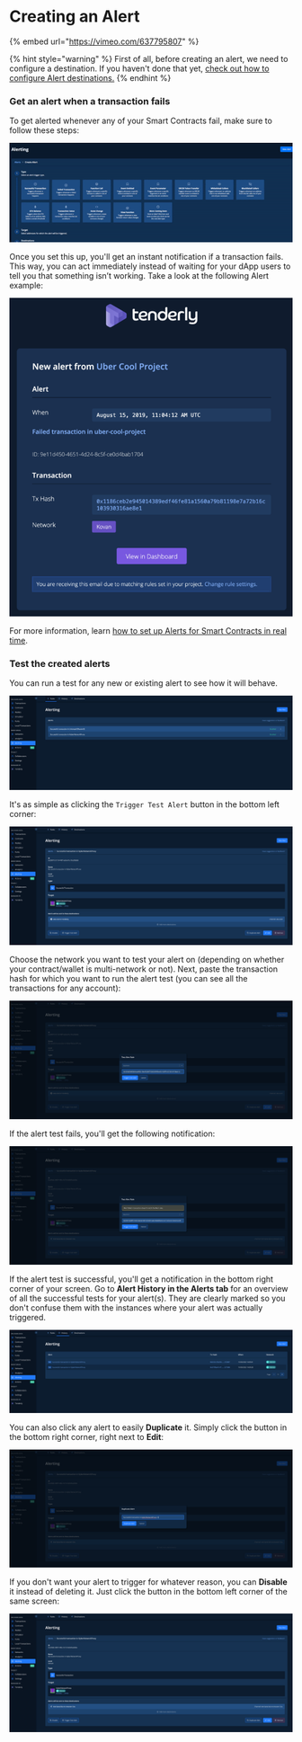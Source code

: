 # Creating an Alert

{% embed url="https://vimeo.com/637795807" %}

{% hint style="warning" %}
First of all, before creating an alert, we need to configure a destination. If you haven't done that yet, [check out how to configure Alert destinations.](../alerting/alert-targets/configuring-alert-destinations.md)
{% endhint %}

### Get an alert when a transaction fails

To get alerted whenever any of your Smart Contracts fail, make sure to follow these steps:

![](<../../.gitbook/assets/Creating an Alert for a failed transaction.gif>)

Once you set this up, you'll get an instant notification if a transaction fails. This way, you can act immediately instead of waiting for your dApp users to tell you that something isn’t working. Take a look at the following Alert example:

![](<../../.gitbook/assets/image (28).png>)

For more information, learn [how to set up Alerts for Smart Contracts in real time](https://blog.tenderly.co/how-to-set-up-real-time-alerting-for-smart-contracts-with-tenderly/).

### Test the created alerts

You can run a test for any new or existing alert to see how it will behave.

![](<../../.gitbook/assets/Screenshot 2022-03-15 at 13.49.32.png>)

It's as simple as clicking the `Trigger Test Alert` button in the bottom left corner:

![](<../../.gitbook/assets/Screenshot 2022-03-15 at 13.51.52.png>)

Choose the network you want to test your alert on (depending on whether your contract/wallet is multi-network or not). Next, paste the transaction hash for which you want to run the alert test (you can see all the transactions for any account):

![](<../../.gitbook/assets/Screenshot 2022-03-15 at 13.52.55.png>)

If the alert test fails, you'll get the following notification:

![](<../../.gitbook/assets/Screenshot 2022-03-15 at 14.10.02.png>)

If the alert test is successful, you'll get a notification in the bottom right corner of your screen. Go to **Alert History in the Alerts tab** for an overview of all the successful tests for your alert(s). They are clearly marked so you don't confuse them with the instances where your alert was actually triggered.

![](<../../.gitbook/assets/Screenshot 2022-03-15 at 14.17.24.png>)

You can also click any alert to easily **Duplicate** it. Simply click the button in the bottom right corner, right next to **Edit**:

![](<../../.gitbook/assets/Screenshot 2022-03-15 at 14.18.09.png>)

If you don't want your alert to trigger for whatever reason, you can **Disable** it instead of deleting it. Just click the button in the bottom left corner of the same screen:

![](<../../.gitbook/assets/Screenshot 2022-03-15 at 14.21.21.png>)
